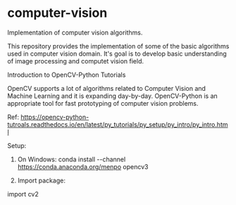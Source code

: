 # computer-vision
Implementation of computer vision algorithms.

This repository provides the implementation of some of the basic algorithms used in computer vision domain. It's goal is to develop basic understanding of image processing and computet vision field. 

Introduction to OpenCV-Python Tutorials

OpenCV supports a lot of algorithms related to Computer Vision and Machine Learning and it is expanding day-by-day. OpenCV-Python is an appropriate tool for fast prototyping of computer vision problems.

Ref: https://opencv-python-tutroals.readthedocs.io/en/latest/py_tutorials/py_setup/py_intro/py_intro.html


Setup:

1. On Windows:
conda install --channel https://conda.anaconda.org/menpo opencv3

2. Import package:

import cv2
